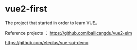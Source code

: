 # vue2-first
The project that started in order to learn VUE。

Reference projects ：
https://github.com/bailicangdu/vue2-elm

https://github.com/eteplus/vue-sui-demo
